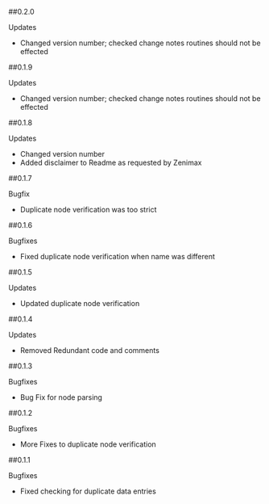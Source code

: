 ##0.2.0

Updates
- Changed version number; checked change notes routines should not be effected

##0.1.9

Updates
- Changed version number; checked change notes routines should not be effected

##0.1.8

Updates
- Changed version number
- Added disclaimer to Readme as requested by Zenimax

##0.1.7

Bugfix
- Duplicate node verification was too strict

##0.1.6

Bugfixes
- Fixed duplicate node verification when name was different

##0.1.5

Updates
- Updated duplicate node verification

##0.1.4

Updates
- Removed Redundant code and comments

##0.1.3

Bugfixes
- Bug Fix for node parsing

##0.1.2

Bugfixes
- More Fixes to duplicate node verification

##0.1.1

Bugfixes
- Fixed checking for duplicate data entries
